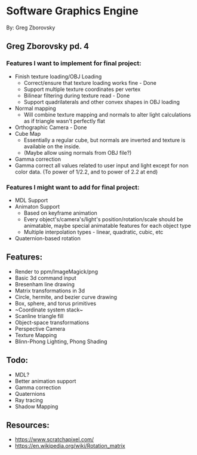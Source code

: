 # Software Graphics Engine
By: Greg Zborovsky

## Greg Zborovsky pd. 4
### Features I want to implement for final project:
* Finish texture loading/OBJ Loading
  * Correct/ensure that texture loading works fine - Done
  * Support multiple texture coordinates per vertex
  * Bilinear filtering during texture read  - Done
  * Support quadrilaterals and other convex shapes in OBJ loading
* Normal mapping
  * Will combine texture mapping and normals to alter light calculations as if triangle wasn't perfectly flat
* Orthographic Camera - Done
* Cube Map
  * Essentially a regular cube, but normals are inverted and texture is available on the inside.
  * (Maybe allow using normals from OBJ file?)
* Gamma correction
 * Gamma correct all values related to user input and light except for non color data. (To power of 1/2.2, and to power of 2.2 at end)

### Features I might want to add for final project:
* MDL Support
* Animaton Support
  * Based on keyframe animation
  * Every object's/camera's/light's position/rotation/scale should be animatable, maybe special animatable features for each object type
  * Multiple interpolation types - linear, quadratic, cubic, etc
* Quaternion-based rotation

## Features:
* Render to ppm/ImageMagick/png
* Basic 3d command input
* Bresenham line drawing
* Matrix transformations in 3d
* Circle, hermite, and bezier curve drawing
* Box, sphere, and torus primitives
* ~Coordinate system stack~
* Scanline triangle fill
* Object-space transformations
* Perspective Camera
* Texture Mapping
* Blinn-Phong Lighting, Phong Shading

## Todo:
* MDL?
* Better animation support
* Gamma correction
* Quaternions
* Ray tracing
* Shadow Mapping

## Resources:
* https://www.scratchapixel.com/
* https://en.wikipedia.org/wiki/Rotation_matrix
